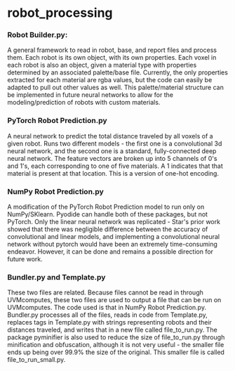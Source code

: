 # robot_processing


### Robot Builder.py:
A general framework to read in robot, base, and report files and process them. Each robot is its own object, with its own properties. Each voxel in each robot is also an object, given a material type with properties determined by an associated palette/base file. Currently, the only properties extracted for each material are rgba values, but the code can easily be adapted to pull out other values as well. This palette/material structure can be implemented in future neural networks to allow for the modeling/prediction of robots with custom materials.


### PyTorch Robot Prediction.py
A neural network to predict the total distance traveled by all voxels of a given robot. Runs two different models - the first one is a convolutional 3d neural network, and the second one is a standard, fully-connected deep neural network. The feature vectors are broken up into 5 channels of 0's and 1's, each corresponding to one of five materials. A 1 indicates that that material is present at that location. This is a version of one-hot encoding. 


### NumPy Robot Prediction.py
A modification of the PyTorch Robot Prediction model to run only on NumPy/SKlearn. Pyodide can handle both of these packages, but not PyTorch. Only the linear neural network was replicated - Star's prior work showed that there was negligible difference between the accuracy of convolutional and linear models, and implementing a convolutional neural network without pytorch would have been an extremely time-consuming endeavor. However, it can be done and remains a possible direction for future work. 


### Bundler.py and Template.py
These two files are related. Because files cannot be read in through UVMcomputes, these two files are used to output a file that can be run on UVMcomputes. The code used is that in NumPy Robot Prediction.py. Bundler.py processes all of the files, reads in code from Template.py, replaces tags in Template.py with strings representing robots and their distances traveled, and writes that in a new file called file_to_run.py. The package pyminifier is also used to reduce the size of file_to_run.py through minification and obfuscation, although it is not very useful - the smaller file ends up being over 99.9% the size of the original. This smaller file is called file_to_run_small.py.

